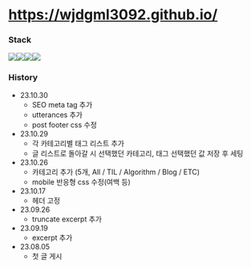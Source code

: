 # https://wjdgml3092.github.io/

### Stack
<div style="display: flex">
  <img src="https://img.shields.io/badge/gatsby-663399?style=for-the-badge&logo=gatsby&logoColor=white">
  <img src="https://img.shields.io/badge/React-61DAFB?style=for-the-badge&logo=React&logoColor=white">
  <img src="https://img.shields.io/badge/TypeScript-3178C6?style=for-the-badge&logo=TypeScript&logoColor=white">
  <img src="https://img.shields.io/badge/GraphQL-E10098?style=for-the-badge&logo=GraphQL&logoColor=white">
</div>

### History
- 23.10.30
  - SEO meta tag 추가
  - utterances 추가
  - post footer css 수정
- 23.10.29
  - 각 카테고리별 태그 리스트 추가
  - 글 리스트로 돌아갈 시 선택했던 카테고리, 태그 선택했던 값 저장 후 세팅
- 23.10.26
  - 카테고리 추가 (5개, All / TIL / Algorithm / Blog / ETC)
  - mobile 반응형 css 수정(여백 등)
- 23.10.17
  - 헤더 고정
- 23.09.26
  - truncate excerpt 추가
- 23.09.19
  - excerpt 추가
- 23.08.05
  - 첫 글 게시
